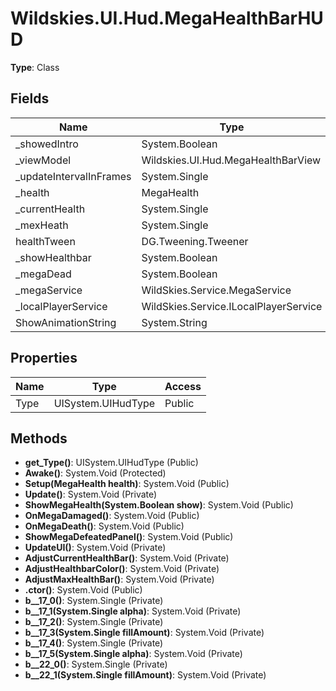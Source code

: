 ﻿# Wildskies.UI.Hud.MegaHealthBarHUD

**Type**: Class

## Fields

| Name | Type | Access |
|------|------|--------|
| _showedIntro | System.Boolean | Private |
| _viewModel | Wildskies.UI.Hud.MegaHealthBarView | Private |
| _updateIntervalInFrames | System.Single | Private |
| _health | MegaHealth | Private |
| _currentHealth | System.Single | Private |
| _mexHeath | System.Single | Private |
| healthTween | DG.Tweening.Tweener | Private |
| _showHealthbar | System.Boolean | Private |
| _megaDead | System.Boolean | Private |
| _megaService | WildSkies.Service.MegaService | Private |
| _localPlayerService | WildSkies.Service.ILocalPlayerService | Private |
| ShowAnimationString | System.String | Private |

## Properties

| Name | Type | Access |
|------|------|--------|
| Type | UISystem.UIHudType | Public |

## Methods

- **get_Type()**: UISystem.UIHudType (Public)
- **Awake()**: System.Void (Protected)
- **Setup(MegaHealth health)**: System.Void (Public)
- **Update()**: System.Void (Private)
- **ShowMegaHealth(System.Boolean show)**: System.Void (Public)
- **OnMegaDamaged()**: System.Void (Public)
- **OnMegaDeath()**: System.Void (Public)
- **ShowMegaDefeatedPanel()**: System.Void (Public)
- **UpdateUI()**: System.Void (Private)
- **AdjustCurrentHealthBar()**: System.Void (Private)
- **AdjustHealthbarColor()**: System.Void (Private)
- **AdjustMaxHealthBar()**: System.Void (Private)
- **.ctor()**: System.Void (Public)
- **<ShowMegaHealth>b__17_0()**: System.Single (Private)
- **<ShowMegaHealth>b__17_1(System.Single alpha)**: System.Void (Private)
- **<ShowMegaHealth>b__17_2()**: System.Single (Private)
- **<ShowMegaHealth>b__17_3(System.Single fillAmount)**: System.Void (Private)
- **<ShowMegaHealth>b__17_4()**: System.Single (Private)
- **<ShowMegaHealth>b__17_5(System.Single alpha)**: System.Void (Private)
- **<AdjustCurrentHealthBar>b__22_0()**: System.Single (Private)
- **<AdjustCurrentHealthBar>b__22_1(System.Single fillAmount)**: System.Void (Private)

